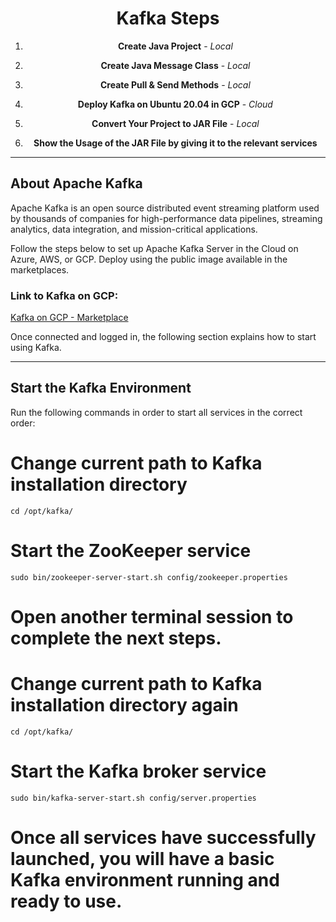 <div align="center">

# Kafka Steps

1. **Create Java Project** - *Local*
   
2. **Create Java Message Class** - *Local*

3. **Create Pull & Send Methods** - *Local*

4. **Deploy Kafka on Ubuntu 20.04 in GCP** - *Cloud*

5. **Convert Your Project to JAR File** - *Local*

6. **Show the Usage of the JAR File by giving it to the relevant services**

</div>

---

## About Apache Kafka

Apache Kafka is an open source distributed event streaming platform used by thousands of companies for high-performance data pipelines, streaming analytics, data integration, and mission-critical applications.

Follow the steps below to set up Apache Kafka Server in the Cloud on Azure, AWS, or GCP. Deploy using the public image available in the marketplaces.

### Link to Kafka on GCP:
[Kafka on GCP - Marketplace](https://console.cloud.google.com/marketplace/product/cloud-infrastructure-services/kafka-ubuntu?inv=1&invt=Abmd0A&project=metal-pod-435218-m3)

Once connected and logged in, the following section explains how to start using Kafka.

---

## Start the Kafka Environment

Run the following commands in order to start all services in the correct order:


# Change current path to Kafka installation directory
```cd /opt/kafka/```

# Start the ZooKeeper service
```sudo bin/zookeeper-server-start.sh config/zookeeper.properties```

# Open another terminal session to complete the next steps.

# Change current path to Kafka installation directory again
```cd /opt/kafka/```

# Start the Kafka broker service
```sudo bin/kafka-server-start.sh config/server.properties```

# Once all services have successfully launched, you will have a basic Kafka environment running and ready to use.

